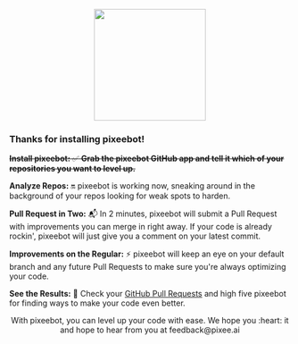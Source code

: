 <p align="center">
  <img src="/img/0-Icon-Trimmed.png" width="200px" />
</p>

### Thanks for installing pixeebot!

~~**Install pixeebot:** :white_check_mark: ~~**Grab the pixeebot GitHub app and tell it which of your repositories you want to level up.**~~~~

**Analyze Repos:** :on: pixeebot is working now, sneaking around in the background of your repos looking for weak spots to harden.

**Pull Request in Two:** :mailbox_with_mail: In 2 minutes, pixeebot will submit a Pull Request with improvements you can merge in right away. If your code is already rockin', pixeebot will just give you a comment on your latest commit.

**Improvements on the Regular:** :zap: pixeebot will keep an eye on your default branch and any future Pull Requests to make sure you're always optimizing your code.

**See the Results:** :eyes: Check your [GitHub Pull Requests](http://www.github.com/pulls) and high five pixeebot for finding ways to make your code even better.


<p align="center">
With pixeebot, you can level up your code with ease. We hope you :heart: it and hope to hear from you at feedback@pixee.ai
</p>